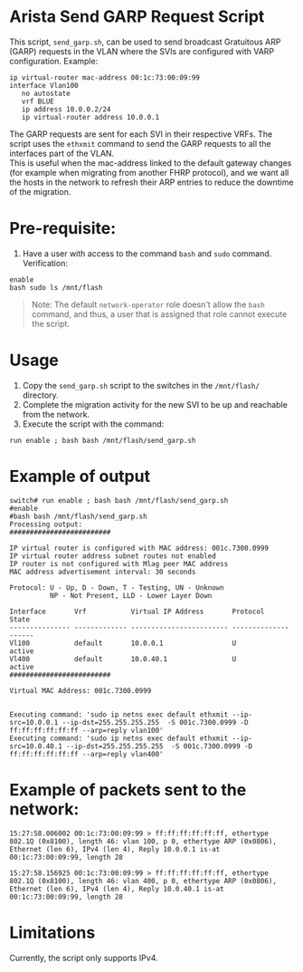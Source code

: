 # Arista Send GARP Request Script
This script, `send_garp.sh`, can be used to send broadcast Gratuitous ARP (GARP) requests in the VLAN where the SVIs are configured with VARP configuration. 
Example: 
```
ip virtual-router mac-address 00:1c:73:00:09:99
interface Vlan100
   no autostate
   vrf BLUE
   ip address 10.0.0.2/24
   ip virtual-router address 10.0.0.1
```
The GARP requests are sent for each SVI in their respective VRFs. The script uses the `ethxmit` command to send the GARP requests to all the interfaces part of the VLAN.  
This is useful when the mac-address linked to the default gateway changes (for example when migrating from another FHRP protocol), and we want all the hosts in the network to refresh their ARP entries to reduce the downtime of the migration.

# Pre-requisite: 
1. Have a user with access to the command `bash` and `sudo` command.  
Verification: 
```
enable
bash sudo ls /mnt/flash
```
> Note: The default `network-operator` role doesn't allow the `bash` command, and thus, a user that is assigned that role cannot execute the script.  

# Usage
1. Copy the `send_garp.sh` script to the switches in the `/mnt/flash/` directory.
2. Complete the migration activity for the new SVI to be up and reachable from the network.
3. Execute the script with the command:
```
run enable ; bash bash /mnt/flash/send_garp.sh
```

# Example of output
```
switch# run enable ; bash bash /mnt/flash/send_garp.sh
#enable
#bash bash /mnt/flash/send_garp.sh
Processing output: 
######################### 
 
IP virtual router is configured with MAC address: 001c.7300.0999
IP virtual router address subnet routes not enabled
IP router is not configured with Mlag peer MAC address
MAC address advertisement interval: 30 seconds

Protocol: U - Up, D - Down, T - Testing, UN - Unknown
          NP - Not Present, LLD - Lower Layer Down

Interface       Vrf           Virtual IP Address       Protocol       State 
--------------- ------------- ------------------------ -------------- ------
Vl100           default       10.0.0.1                 U              active
Vl400           default       10.0.40.1                U              active 
#########################

Virtual MAC Address: 001c.7300.0999 
 

Executing command: 'sudo ip netns exec default ethxmit --ip-src=10.0.0.1 --ip-dst=255.255.255.255  -S 001c.7300.0999 -D ff:ff:ff:ff:ff:ff --arp=reply vlan100'
Executing command: 'sudo ip netns exec default ethxmit --ip-src=10.0.40.1 --ip-dst=255.255.255.255  -S 001c.7300.0999 -D ff:ff:ff:ff:ff:ff --arp=reply vlan400'

```

# Example of packets sent to the network: 
```
15:27:58.006002 00:1c:73:00:09:99 > ff:ff:ff:ff:ff:ff, ethertype 802.1Q (0x8100), length 46: vlan 100, p 0, ethertype ARP (0x0806), Ethernet (len 6), IPv4 (len 4), Reply 10.0.0.1 is-at 00:1c:73:00:09:99, length 28

15:27:58.156925 00:1c:73:00:09:99 > ff:ff:ff:ff:ff:ff, ethertype 802.1Q (0x8100), length 46: vlan 400, p 0, ethertype ARP (0x0806), Ethernet (len 6), IPv4 (len 4), Reply 10.0.40.1 is-at 00:1c:73:00:09:99, length 28
```

# Limitations
Currently, the script only supports IPv4.

